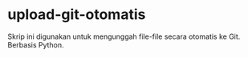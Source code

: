 # upload-git-otomatis
Skrip ini digunakan untuk mengunggah file-file secara otomatis ke Git. Berbasis Python.
